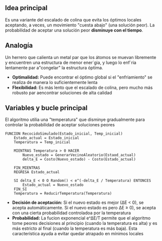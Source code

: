 ## Idea principal
Es una variante del escalado de colina que evita los óptimos locales aceptando, a veces, un movimiento "cuesta abajo" (una solución peor). La probabilidad de aceptar una solución peor **disminuye con el tiempo**.
## Analogía
Un herrero que calienta un metal par que los átomos se muevan libremente y encuentren una estructura de menor ener´gia, y luego lo enf´ria lentamente par a"congelar" la estructura óptima.
- **Optimalidad:** Puede encontrar el óptimo global si el "enfriamiento" se realiza de manera lo suficientemente lenta
- **Flexibilidad:** Es más lento que el escalado de colina, pero mucho más robusto par aencontrar soluciones de alta calidad
## Variables y bucle principal
El algoritmo utilia una "temperatura" que disminye gradualmente para controlar la probabilidad de aceptar soluciones peores
```
FUNCION RecocidoSimulado(Estado_inicial, Temp_inicial)
	Estado_actual = Estado_inicial
	Temperatura = Temp_inicial
	
	MIENTRAS Temperatura > 0 HACER
		Nuevo_estado = GenerarVecinoAleatorio(Estaod_actual)
		delta_E = Costo(Nuevo_estado) - Costo(Estado_actual)
		
	FIN_MIENTRAS
	REGRESA Estado_actual
	
	SI delta_E < 0 O Random() < e^(-delta_E / Temperatura) ENTONCES
		Estado_actual = Nuevo_estado
	FIN_SI
	Temperatura = ReducirTemperatura(Temperatura)
```
- **Decisión de aceptación:** Si el nuevo estado es mejor (∆E < 0), se acepta automáticamente. Si el nuevo estado es pero ∆E ≥ 0), se acepta con una cierta probabilidad controladoa por la temperatura
- **Probabilidad:** La fucion exponencial e^∆E/T permite que el algoritmo tome peores decisiones al principio (cuando la temperatura es alta) y es más estricto al final (cuando la temperatura es más baja). Esta característica ayuda a evitar quedar atrapado en mínimos locales